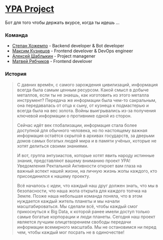 # [YPA Project](https://t.me/uragv_bot)
Бот для того чтобы держать вкурсе, когда ты идешь ...

### Команда
- [Степан Хожемпо](https://github.com/teleportx) - Backend developer & Bot developer
- [Максим Кузнецов](https://github.com/uuuuuno-devops) - Frontend develover & DevOps engineer
- [Алексей Шаблыкин](https://t.me/AllShabCH) - Project managener
- [Матвей Рябчиков](https://github.com/ronanru) - Frontend develover

### История
> C давних времён, с самого зарождения цивилизаций, информация всегда
> была самым ценным ресурсом. Какой смысл в добыче металлов, если ты не
> знаешь, как изготовить из этого металла инструмент? Передача же
> информации была чем-то сакральным, она передавалась от отца к сыну, от
> кузнеца к подмастерью и всегда была на вес золота. Войны выигрывались
> из-за получения ключевой информации о противнике одной из сторон.
> 
> Сейчас идёт век глобализации, информация стала более доступной для
> обычного человека, но по настоящему важная информация остаётся скрытой
> в архивах государств, за дверьми домов самых богатых людей мира и в
> памяти учёных, которые не хотят делиться своими знаниями.
> 
> И вот, группа энтузиастов, которые хотят явить народу истинные знания,
> представляют вашему вниманию проект УРА! Уведомления Ректальной
> Активности откроет вам глаза на важный аспект нашей жизни, на личную
> жизнь жопы каждого, кто присоединился к нашему проекту.
> 
> Всё началось с идеи, что каждый наш друг должен знать, что мы в
> безопасности, что наша жопа открыта для каждого толчка на Земле. Позже
> наша небольшая команда поняла, что в этом нуждается каждый житель
> планеты и мы начали масштабироваться. Мы сделали всё, чтобы каждый
> смог прикоснуться к Big Data, к которой ранее имели доступ только
> самые богатые корпорации и люди планеты. Сегодня наш проект является
> лучшим олицетворением свободы передачи информации всемирного масштаба.
> Мы не остановимся ни перед чем, чтобы каждый мог посрать не в
> одиночестве!
